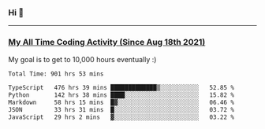 ### Hi 🙂

---

### <a href="https://wakatime.com/@Eroxl">My All Time Coding Activity (Since Aug 18th 2021)</a>
My goal is to get to 10,000 hours eventually :)
<!--START_SECTION:waka-->

```txt
Total Time: 901 hrs 53 mins

TypeScript   476 hrs 39 mins █████████████▒░░░░░░░░░░░   52.85 %
Python       142 hrs 38 mins ████░░░░░░░░░░░░░░░░░░░░░   15.82 %
Markdown     58 hrs 15 mins  █▓░░░░░░░░░░░░░░░░░░░░░░░   06.46 %
JSON         33 hrs 31 mins  █░░░░░░░░░░░░░░░░░░░░░░░░   03.72 %
JavaScript   29 hrs 2 mins   ▓░░░░░░░░░░░░░░░░░░░░░░░░   03.22 %
```

<!--END_SECTION:waka-->
